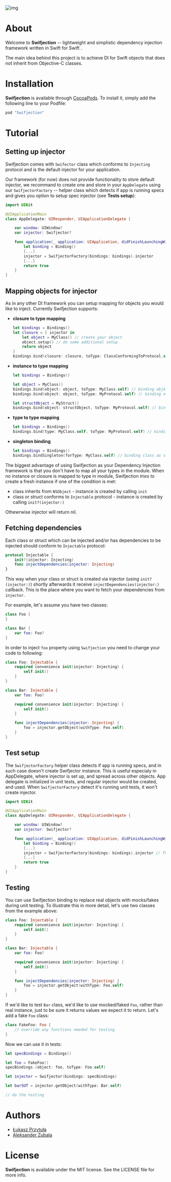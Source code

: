 ![img](./swifjection-logo.png)

# About

Welcome to **Swifjection** -- lightweight and simplistic dependency injection framework written in Swift for Swift .

The main idea behind this project is to achieve DI for Swift objects that does not inherit from Objective-C classes.

# Installation

**Swifjection** is available through [CocoaPods](http://cocoapods.org). To install
it, simply add the following line to your Podfile:

```ruby
pod "Swifjection"
```

# Tutorial

## Setting up injector

Swifjection comes with `Swifector` class which conforms to `Injecting` protocol and is the default injector for your application.

Our framework (for now) does not provide functionality to store default injector, we recommand to create one and store in your `AppDelegate` using our `SwifjectorFactory` -- helper class which detects if app is running specs and gives you option to setup spec injector (see **Tests setup**):

```swift
import UIKit

@UIApplicationMain
class AppDelegate: UIResponder, UIApplicationDelegate {

    var window: UIWindow?
    var injector: Swifjector?

    func application(_ application: UIApplication, didFinishLaunchingWithOptions launchOptions: [UIApplicationLaunchOptionsKey: Any]?) -> Bool {
        let binding = Binding()
        [...]
        injector = SwifjectorFactory(bindings: bindings).injector
        [...]
        return true
    }
}
```

## Mapping objects for injector

As in any other DI framework you can setup mapping for objects you would like to inject. Currently Swifjection supports:
* **closure to type mapping**

  ```swift
  let bindings = Bindings()
  let closure = { injector in
      let object = MyClass() // create your object
      object.setup() // do some additional setup
      return object
  }
  bindings.bind(closure: closure, toType: ClassConformingToProtocol.self)
  ```

* **instance to type mapping**

  ```swift
  let bindings = Bindings()

  let object = MyClass()
  bindings.bind(object: object, toType: MyClass.self) // binding object to class
  bindings.bind(object: object, toType: MyProtocol.self) // binding object to protocol

  let structObject = MyStruct()
  bindings.bind(object: structObject, toType: MyProtocol.self) // binding struct to protocol
  ```

* **type to type mapping**

  ```swift
  let bindings = Bindings()
  bindings.bind(type: MyClass.self, toType: MyProtocol.self) // binding class to protocol
  ```

* **singleton binding**

  ```swift
  let bindings = Bindings()
  bindings.bindSingleton(forType: MyClass.self) // binding class as singleton
  ```

The biggest advantage of using Swifjection as your Dependency Injection framework is that you don't have to map all your types in the module. When no instance or closure is mapped to type in module, Swifjection *tries* to create a fresh instance if one of the condition is met:
- class inherits from `NSObject` - instance is created by calling `init`
- class or struct conforms to `Injectable` protocol - instance is created by calling `init?(injector:)`

Othewrwise injector will return nil.

## Fetching dependencies

Each class or struct which can be injected and/or has dependencies to be injected should conform to `Injectable` protocol:

```swift
protocol Injectable {
    init?(injector: Injecting)
    func injectDependencies(injector: Injecting)
}
```

This way when your class or struct is created via injector (using `init?(injector:)`) shortly afterwards it receive `injectDependencies(injector:)` callback. This is the place where you want to fetch your dependencies from `injector`.

For example, let's assume you have two classes:

```swift
class Foo {
}

class Bar {
	var foo: Foo?
}
```

In order to inject `foo` property using `Swifjection` you need to change your code to following:

```swift
class Foo: Injectable {
    required convenience init(injector: Injecting) {				
        self.init()
    }
}

class Bar: Injectable {
    var foo: Foo?

    required convenience init(injector: Injecting) {				
        self.init()
    }

    func injectDependencies(injector: Injecting) {
        foo = injector.getObject(withType: Foo.self)
    }
}

```


## Test setup

The `SwifjectorFactory` helper class detects if app is running specs, and in such case doesn't create Swifjector instance. This is useful especialy in AppDelegate, where injector is set up, and spread across other objects. App delegate is initialized in unit tests, and regular injector would be created, and used. When `SwifjectorFactory` detect it's running unit tests, it won't create injector.


```swift
import UIKit

@UIApplicationMain
class AppDelegate: UIResponder, UIApplicationDelegate {

    var window: UIWindow?
    var injector: Swifjector?

    func application(_ application: UIApplication, didFinishLaunchingWithOptions launchOptions: [UIApplicationLaunchOptionsKey: Any]?) -> Bool {
        let binding = Binding()
        [...]
        injector = SwifjectorFactory(bindings: bindings).injector // This will return nil during unit testing
        [...]
        return true
    }
}
```

## Testing

You can use Swifjection binding to replace real objects with mocks/fakes during unit testing.
To illustrate this in more detail, let's use two classes from the example above:

```swift
class Foo: Injectable {
    required convenience init(injector: Injecting) {				
        self.init()
    }
}

class Bar: Injectable {
    var foo: Foo?

    required convenience init(injector: Injecting) {				
        self.init()
    }

    func injectDependencies(injector: Injecting) {
        foo = injector.getObject(withType: Foo.self)
    }
}
```

If we'd like to test `Bar` class, we'd like to use mocked/faked `Foo`, rather than real instance, just to be sure it returns values we expect it to return. Let's add a fake `Foo` class:

```swift
class FakeFoo: Foo {
    // override any functions needed for testing
}
```

Now we can use it in tests:

```swift
let specBindings = Bindings()

let foo = FakeFoo()
specBindings.(object: foo, toType: Foo.self)

let injector = Swifjector(bindings: specBindings)

let barSUT = injector.getObject(withType: Bar.self)

// do the testing
```

# Authors

* [Łukasz Przytuła](mailto:lprzytula@applause.com)
* [Aleksander Zubala](mailto:azubala@applause.com)

# License

**Swifjection** is available under the MIT license. See the LICENSE file for more info.
